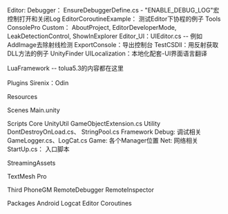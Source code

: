 ﻿Editor:
    Debugger： EnsureDebuggerDefine.cs - "ENABLE_DEBUG_LOG"宏控制打开和关闭Log
    EditorCoroutineExample： 测试Editor下协程的例子
    Tools
        ConsolePro
        Custom： AboutProject, EditorDeveloperMode, LeakDetectionControl, ShowInExplorer
        Editor_UI：UIEditor.cs -- 例如AddImage去除射线检测
        ExportConsole：导出控制台
        TestCSDll：用反射获取DLL方法的例子
        UnityFinder
        UILocalization：本地化配套-UI界面语言翻译

LuaFramework -- tolua5.3的内容都在这里

Plugins
    Sirenix：Odin

Resources

Scenes
    Main.unity

Scripts
    Core
        UnityUtil
            GameObjectExtension.cs
        Utility
            DontDestroyOnLoad.cs、 StringPool.cs
    Framework
        Debug: 调试相关
            GameLogger.cs、LogCat.cs
    Game: 各个Manager位置
    Net: 网络相关
    StartUp.cs： 入口脚本

StreamingAssets

TextMesh Pro

Third
    PhoneGM
    RemoteDebugger
    RemoteInspector

Packages
    Android Logcat
    Editor Coroutines
    
